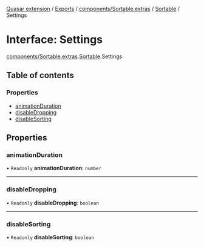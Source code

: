 [Quasar extension](../index.md) / [Exports](../modules.md) / [components/Sortable.extras](../modules/components_Sortable_extras.md) / [Sortable](../modules/components_Sortable_extras.Sortable.md) / Settings

# Interface: Settings

[components/Sortable.extras](../modules/components_Sortable_extras.md).[Sortable](../modules/components_Sortable_extras.Sortable.md).Settings

## Table of contents

### Properties

- [animationDuration](components_Sortable_extras.Sortable.Settings.md#animationduration)
- [disableDropping](components_Sortable_extras.Sortable.Settings.md#disabledropping)
- [disableSorting](components_Sortable_extras.Sortable.Settings.md#disablesorting)

## Properties

### animationDuration

• `Readonly` **animationDuration**: `number`

___

### disableDropping

• `Readonly` **disableDropping**: `boolean`

___

### disableSorting

• `Readonly` **disableSorting**: `boolean`
